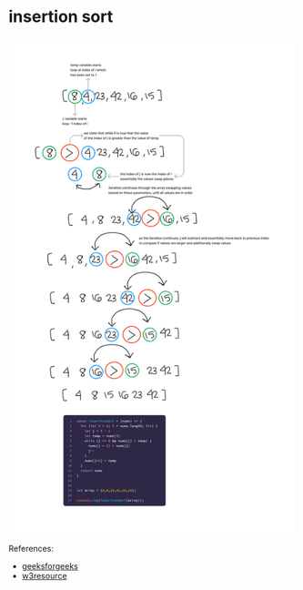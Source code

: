 # insertion sort

![insertion sort](./insertion-sort.png)

References:

- [geeksforgeeks](https://www.geeksforgeeks.org/insertion-sort/)
- [w3resource](https://www.w3resource.com/csharp-exercises/searching-and-sorting-algorithm/searching-and-sorting-algorithm-exercise-6.php)
